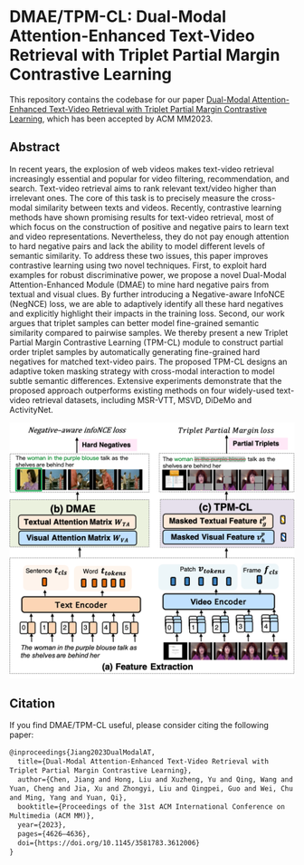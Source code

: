 # DMAE/TPM-CL: Dual-Modal Attention-Enhanced Text-Video Retrieval with Triplet Partial Margin Contrastive Learning

This repository contains the codebase for our paper
[Dual-Modal Attention-Enhanced Text-Video Retrieval with Triplet Partial Margin Contrastive Learning](https://arxiv.org/pdf/2309.11082.pdf), which has been accepted by ACM MM2023.

## Abstract

In recent years, the explosion of web videos makes text-video retrieval increasingly essential and popular for video filtering, recommendation, and search. Text-video retrieval aims to rank relevant text/video higher than irrelevant ones. The core of this task is to precisely measure the cross-modal similarity between texts and videos. Recently, contrastive learning methods have shown promising results for text-video retrieval, most of which focus on the construction of positive and negative pairs to learn text and video representations. Nevertheless, they do not pay enough attention to hard negative pairs and lack the ability to model different levels of semantic similarity. To address these two issues, this paper improves contrastive learning using two novel techniques. First, to exploit hard examples for robust discriminative power, we propose a novel Dual-Modal Attention-Enhanced Module (DMAE) to mine hard negative pairs from textual and visual clues. By further introducing a Negative-aware InfoNCE (NegNCE) loss, we are able to adaptively identify all these hard negatives and explicitly highlight their impacts in the training loss. Second, our work argues that triplet samples can better model fine-grained semantic similarity compared to pairwise samples. We thereby present a new Triplet Partial Margin Contrastive Learning (TPM-CL) module to construct partial order triplet samples by automatically generating fine-grained hard negatives for matched text-video pairs. The proposed TPM-CL designs an adaptive token masking strategy with cross-modal interaction to model subtle semantic differences. Extensive experiments demonstrate that the proposed approach outperforms existing methods on four widely-used text-video retrieval datasets, including MSR-VTT, MSVD, DiDeMo and ActivityNet.

![alt text](demo_figs/simple_framework.png)


## Citation

If you find DMAE/TPM-CL useful, please consider citing the following paper:

```
@inproceedings{Jiang2023DualModalAT,
  title={Dual-Modal Attention-Enhanced Text-Video Retrieval with Triplet Partial Margin Contrastive Learning},
  author={Chen, Jiang and Hong, Liu and Xuzheng, Yu and Qing, Wang and Yuan, Cheng and Jia, Xu and Zhongyi, Liu and Qingpei, Guo and Wei, Chu and Ming, Yang and Yuan, Qi},
  booktitle={Proceedings of the 31st ACM International Conference on Multimedia (ACM MM)},
  year={2023},
  pages={4626–4636},
  doi={https://doi.org/10.1145/3581783.3612006}
}
```
